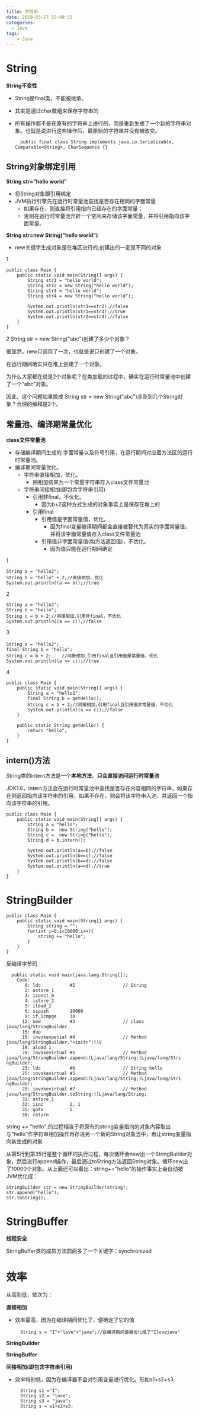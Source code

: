 ```yaml
---
title: 字符串
date: 2019-03-27 15:49:53
categories:
  - Java
tags: 
	- Java
---
```


# String #

**String不变性**

- String是final类，不能被继承。
- 其实是通过char数组来保存字符串的
- 所有操作都不是在原有的字符串上进行的，而是重新生成了一个新的字符串对象。也就是说进行这些操作后，最原始的字符串并没有被改变。

		public final class String implements java.io.Serializable, Comparable<String>, CharSequence {}

## String对象绑定引用 ##

**String str="hello world"**

- 将String对象跟引用绑定
- JVM执行引擎先在运行时常量池查找是否存在相同的字面常量
	- 如果存在，则直接将引用指向已经存在的字面常量；
	- 否则在运行时常量池开辟一个空间来存储该字面常量，并将引用指向该字面常量。

**String str=new String("hello world")**

- new关键字生成对象是在堆区进行的,创建出的一定是不同的对象

1

	public class Main {
	    public static void main(String[] args) {
	        String str1 = "hello world";
	        String str2 = new String("hello world");
	        String str3 = "hello world";
	        String str4 = new String("hello world");
	         
	        System.out.println(str1==str2);//false
	        System.out.println(str1==str3);//true
	        System.out.println(str2==str4);//false
	    }
	}

2 String str = new String("abc")创建了多少个对象？

很显然，new只调用了一次，也就是说只创建了一个对象。

在运行期间确实只在堆上创建了一个对象。

为什么大家都在说是2个对象呢？在类加载的过程中，确实在运行时常量池中创建了一个"abc"对象。

因此，这个问题如果换成 String str = new String("abc")涉及到几个String对象？合理的解释是2个。

## 常量池、编译期常量优化 ##

**class文件常量池** 

- 存储编译期间生成的 字面常量以及符号引用，在运行期间对应着方法区的运行时常量池。
- 编译期间常量优化。
	- 字符串直接相加，优化。
		- 把相加结果为一个常量字符串存入class文件常量池
	- 字符串间接相加(即包含字符串引用)
		- 引用非final，不优化。 
			- 因为b+2这种方式生成的对象事实上是保存在堆上的
		- 引用final
			- 引用值是字面常量值，优化。 
				- 因为final变量编译期间都会直接被替代为真实的字面常量值，并将该字面常量值存入class文件常量池
			- 引用值非字面常量值(如方法返回值)，不优化。 
				- 因为值只能在运行期间确定
		


1

	String a = "hello2";
	String b = "hello" + 2;//直接相加，优化
	System.out.println((a == b));//true

2
	
	String a = "hello2";
	String b = "hello";
	String c = b + 2;//间接相加,引用非final，不优化
	System.out.println((a == c));//false
	
3

	String a = "hello2";   　 
	final String b = "hello";       
	String c = b + 2;    //间接相加,引用final且引用值是常量值，优化   
	System.out.println((a == c));//true

4
	
	public class Main {
	    public static void main(String[] args) {
	        String a = "hello2";
	        final String b = getHello();
	        String c = b + 2;//间接相加,引用final且引用值非常量值，不优化   
	        System.out.println((a == c));//false
	    }
	     
	    public static String getHello() {
	        return "hello";
	    }
	}

## intern()方法 ##

String类的intern方法是一个**本地方法**。**只会直接访问运行时常量池**

JDK1.6，intern方法会在运行时常量池中查找是否存在内容相同的字符串，如果存在则返回指向该字符串的引用，如果不存在，则会将该字符串入池，并返回一个指向该字符串的引用。

	public class Main {
	    public static void main(String[] args) {
	        String a = "hello";
	        String b =  new String("hello");
	        String c =  new String("hello");
	        String d = b.intern();
	         
	        System.out.println(a==b);//false
	        System.out.println(b==c);//false
	        System.out.println(b==d);//false
	        System.out.println(a==d);//true
	    }
	}

# StringBuilder #

	public class Main {
	    public static void main(String[] args) {
	        String string = "";
	        for(int i=0;i<10000;i++){
	            string += "hello";
	        }
	    }
	}


反编译字节码：
	
	  public static void main(java.lang.String[]);
	    Code:
	       0: ldc           #2                  // String
	       2: astore_1
	       3: iconst_0
	       4: istore_2
	       5: iload_2
	       6: sipush        10000
	       9: if_icmpge     38
	      12: new           #3                  // class java/lang/StringBuilder
	      15: dup
	      16: invokespecial #4                  // Method java/lang/StringBuilder."<init>":()V
	      19: aload_1
	      20: invokevirtual #5                  // Method java/lang/StringBuilder.append:(Ljava/lang/String;)Ljava/lang/Stri
	ngBuilder;
	      23: ldc           #6                  // String hello
	      25: invokevirtual #5                  // Method java/lang/StringBuilder.append:(Ljava/lang/String;)Ljava/lang/Stri
	ngBuilder;
	      28: invokevirtual #7                  // Method java/lang/StringBuilder.toString:()Ljava/lang/String;
	      31: astore_1
	      32: iinc          2, 1
	      35: goto          5
	      38: return

string += "hello";的过程相当于将原有的string变量指向的对象内容取出与"hello"作字符串相加操作再存进另一个新的String对象当中，再让string变量指向新生成的对象

从第5行到第35行是整个循环的执行过程，每次循环会new出一个StringBuilder对象，然后进行append操作，最后通过toString方法返回String对象。循环new出了10000个对象。从上面还可以看出：string+="hello"的操作事实上会自动被JVM优化成：
	
	StringBuilder str = new StringBuilder(string);
	str.append("hello");
	str.toString();

# StringBuffer #

**线程安全**

StringBuffer类的成员方法前面多了一个关键字：synchronized

# 效率 #

从高到低，依次为：

**直接相加**

- 效率最高，因为在编译期间优化了，便确定了它的值

		String s = "I"+"love"+"java";//在编译期间便被优化成了"Ilovejava"

**StringBuilder**

**StringBuffer**

**间接相加(即包含字符串引用)**

- 效率特别低，因为在编译器不会对引用变量进行优化。形如s1+s2+s3; 

		String s1 ="I";
		String s2 = "love";
		String s3 = "java";
		String s = s1+s2+s3;
